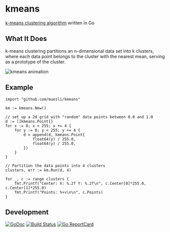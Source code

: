 # kmeans

[k-means clustering algorithm](https://en.wikipedia.org/wiki/K-means_clustering) written in Go

## What It Does

k-means clustering partitions an n-dimensional data set into k clusters, where
each data point belongs to the cluster with the nearest mean, serving as a
prototype of the cluster.

![kmeans animation](https://github.com/muesli/kmeans/blob/master/kmeans.gif)

## Example

```
import "github.com/muesli/kmeans"

km := kmeans.New()

// set up a 2d grid with "random" data points between 0.0 and 1.0
d := []kmeans.Point{}
for x := 0; x < 255; x += 4 {
	for y := 0; y < 255; y += 4 {
		d = append(d, kmeans.Point{
			float64(y) / 255.0,
			float64(y) / 255.0,
		})
	}
}

// Partition the data points into 4 clusters
clusters, err := km.Run(d, 4)

for _, c := range clusters {
	fmt.Printf("Center: X: %.2f Y: %.2f\n", c.Center[0]*255.0, c.Center[1]*255.0)
	fmt.Printf("Points: %+v\n\n", c.Points)
}
```

## Development

[![GoDoc](https://godoc.org/github.com/golang/gddo?status.svg)](https://godoc.org/github.com/muesli/kmeans)
[![Build Status](https://travis-ci.org/muesli/kmeans.svg?branch=master)](https://travis-ci.org/muesli/kmeans)
[![Go ReportCard](http://goreportcard.com/badge/muesli/kmeans)](http://goreportcard.com/report/muesli/kmeans)
